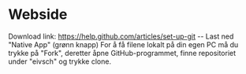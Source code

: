 Webside
=======
Download link: https://help.github.com/articles/set-up-git -- Last ned "Native App" (grønn knapp)
For å få filene lokalt på din egen PC må du trykke på  "Fork", deretter åpne GitHub-programmet, 
finne repositoriet under "eivsch" og trykke clone.
